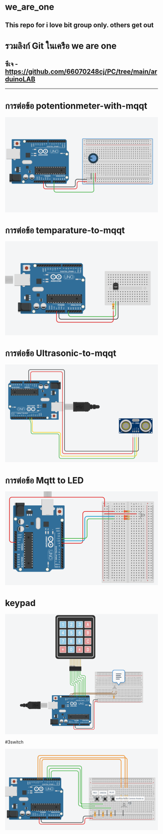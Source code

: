 # we_are_one
This repo for i love bit group only. others get out
------------------------------------------------

# รวมลิงก์ Git ในเครือ we are one

## ซีเจ - https://github.com/66070248cj/PC/tree/main/arduinoLAB



------------------------------------------------

# การต่อข้อ potentionmeter-with-mqqt

![alt text](https://github.com/mrakkan/we_are_one/blob/main/img/potentionmeter.png "Logo Title Text 1")

# การต่อข้อ temparature-to-mqqt

![alt text](https://github.com/mrakkan/we_are_one/blob/main/img/temp%20(2).png "Logo Title Text 1")

# การต่อข้อ Ultrasonic-to-mqqt

![alt text](https://github.com/mrakkan/we_are_one/blob/main/img/ultrasonic.png "Logo Title Text 1")

# การต่อข้อ Mqtt to LED

![alt text](https://github.com/mrakkan/we_are_one/blob/main/img/MQTT-LED.png "Logo Title Text 1")

# keypad
![alt text](https://github.com/mrakkan/we_are_one/blob/main/noeysod%20fak/img%20from%20noeysod/KEYPAD.png "Logo Title Text 1")

#3switch

![alt text](https://github.com/mrakkan/we_are_one/blob/main/img/3switch.png "Logo Title Text 1")

